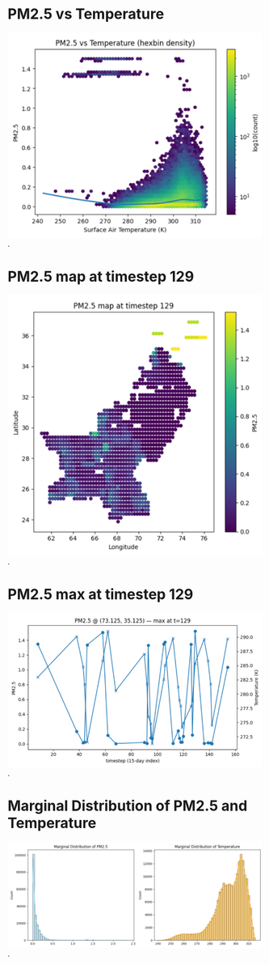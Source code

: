 # PM2.5 vs Temperature

![Example Image](Figures/Figure.png).

# PM2.5 map at timestep 129

![Example Image](Figures/PM2.5mapat129.png).

# PM2.5 max at timestep 129

![Example Image](Figures/Figure-1.png).

# Marginal Distribution of PM2.5 and Temperature

![Example Image](Figures/MarginaldistributionPM2.5andTemp.png).

